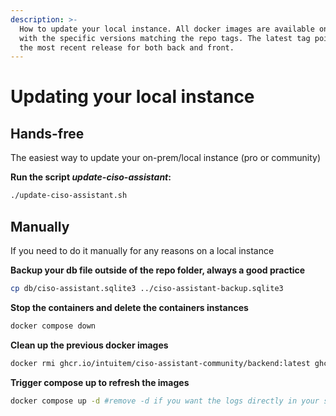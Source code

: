 ```yaml
---
description: >-
  How to update your local instance. All docker images are available on ghcr
  with the specific versions matching the repo tags. The latest tag points to
  the most recent release for both back and front.
---
```


# Updating your local instance

## Hands-free

The easiest way to update your on-prem/local instance (pro or community)

**Run the script&#x20;**_**update-ciso-assistant**_**:**

```bash
./update-ciso-assistant.sh
```

## Manually

If you need to do it manually for any reasons on a local instance

**Backup your db file outside of the repo folder, always a good practice**

```bash
cp db/ciso-assistant.sqlite3 ../ciso-assistant-backup.sqlite3
```

**Stop the containers and delete the containers instances**

```bash
docker compose down
```

**Clean up the previous docker images**

```bash
docker rmi ghcr.io/intuitem/ciso-assistant-community/backend:latest ghcr.io/intuitem/ciso-assistant-community/frontend:latest 2> /dev/null
```

**Trigger compose up to refresh the images**

```bash
docker compose up -d #remove -d if you want the logs directly in your shell
```
